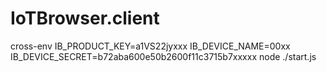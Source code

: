 # IoTBrowser.client

cross-env IB_PRODUCT_KEY=a1VS22jyxxx IB_DEVICE_NAME=00xx IB_DEVICE_SECRET=b72aba600e50b2600f11c3715b7xxxxx node ./start.js
